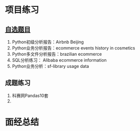 # 项目练习
## [自选题目](https://github.com/JanizzaCao/Janice_Cao_projects)
1. Python初级分析报告：Airbnb Beijing  
2. Python业务分析报告：ecommerce events history in cosmetics
3. Python多文件分析报告：brazilian ecommerce
4. SQL分析练习： Alibaba ecommerce information
5. Python业务分析：sf-library usage data
## 成题练习
1. 科赛网Pandas10套  
2. 

# 面经总结
